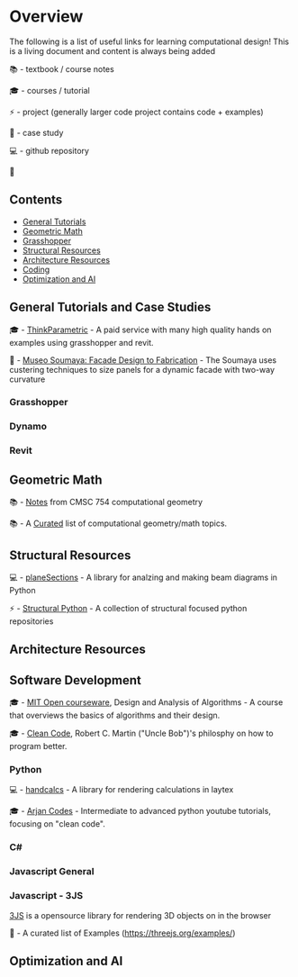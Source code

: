 # Overview
The following is a list of useful links for learning computational design! This is a living document and content is always being added

📚 - textbook / course notes

🎓 - courses / tutorial

⚡ - project (generally larger code project contains code + examples)

🚀 - case study

💻 - github repository

🎉

## Contents

* [General Tutorials](https://github.com/Vancity-Computational-Design/resources#general-tutorials)
* [Geometric Math](https://github.com/Vancity-Computational-Design/resources#geometric-math)
* [Grasshopper](https://github.com/Vancity-Computational-Design/resources#grasshopper)
* [Structural Resources](https://github.com/Vancity-Computational-Design/resources#structural-resources)
* [Architecture Resources](https://github.com/Vancity-Computational-Design/resources#architecture-resources)
* [Coding](https://github.com/Vancity-Computational-Design/resources#coding)
* [Optimization and AI](https://github.com/Vancity-Computational-Design/resources#optimization-and-ai)


## General Tutorials and Case Studies
🎓 - [ThinkParametric](https://www.thinkparametric.com/) - A paid service with many high quality hands on examples using grasshopper and revit.

🚀 - [Museo Soumaya: Facade Design to Fabrication](https://issuu.com/gehrytech/docs/sou_06_issuu_version) - The Soumaya uses custering techniques to size panels for a  dynamic facade with two-way curvature 

### Grasshopper

### Dynamo

### Revit

## Geometric Math
📚 - [Notes](https://www.cs.umd.edu/~mount/754/Lects/754lects.pdf) from CMSC 754 computational geometry 

📚 - A [Curated](https://github.com/atkirtland/awesome-computational-geometry) list of computational geometry/math topics.

## Structural Resources
💻 - [planeSections](https://github.com/cslotboom/planesections) - A library for analzing and making beam diagrams in Python 

⚡ - [Structural Python](https://github.com/StructuralPython) - A collection of structural focused python repositories 

## Architecture Resources


## Software Development
🎓 - [MIT Open courseware](https://ocw.mit.edu/courses/6-046j-design-and-analysis-of-algorithms-spring-2015/), Design and Analysis of Algorithms - A course that overviews the basics of algorithms and their design. 

🎓 - [Clean Code](https://www.youtube.com/watch?v=7EmboKQH8lM&list=PLmmYSbUCWJ4x1GO839azG_BBw8rkh-zOj), Robert C. Martin ("Uncle Bob")'s philosphy on how to program better.


### Python
💻 - [handcalcs](https://github.com/connorferster/handcalcs) - A library for rendering calculations in laytex 

🎓 - [Arjan Codes](https://www.youtube.com/@ArjanCodes) - Intermediate to advanced python youtube tutorials, focusing on "clean code".

### C#

### Javascript General

### Javascript - 3JS
[3JS](https://threejs.org/) is a opensource library for rendering 3D objects on in the browser 

🚀 - A curated list of Examples (https://threejs.org/examples/) 

## Optimization and AI
